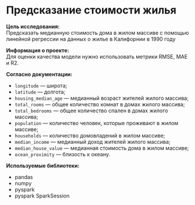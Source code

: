 # Предсказание стоимости жилья

          
<b> Цель исследования: </b>  
Предсказать медианную стоимость дома в жилом массиве с помощью линейной регрессии на данных о жилье в Калифорнии в 1990 году
  
<b> Информация о проекте: </b>  
Для оценки качества модели нужно использовать метрики RMSE, MAE и R2.

<b> Согласно документации: </b>     
- `longitude` — широта;
- `latitude` — долгота;
- `housing_median_age` — медианный возраст жителей жилого массива;
- `total_rooms` — общее количество комнат в домах жилого массива;
- `total_bedrooms` — общее количество спален в домах жилого массива;
- `population` — количество человек, которые проживают в жилом массиве;
- `households` — количество домовладений в жилом массиве;
- `median_income` — медианный доход жителей жилого массива;
- `median_house_value` — медианная стоимость дома в жилом массиве;
- `ocean_proximity` — близость к океану.
    
    
<b>Используемые библиотеки:</b>
- pandas 
- numpy 
- pyspark
- pyspark SparkSession

```python

```

